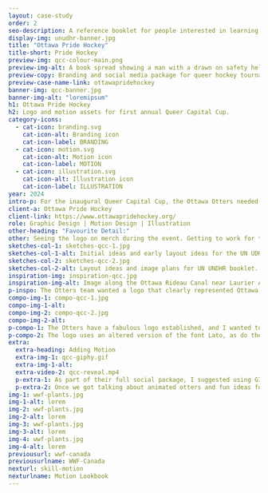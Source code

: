 ```yaml
---
layout: case-study
order: 2
seo-description: A reference booklet for people interested in learning the articles contained in the United Nations Universal Declaration of Human Rights (UDHR).
display-img: unudhr-banner.jpg
title: "Ottawa Pride Hockey"
title-short: Pride Hockey
preview-img: qcc-colour-main.png
preview-img-alt: A book spread showing a man with a drawn on safety helmet and the text of the 23rd article of the UDHR.
preview-copy: Branding and social media package for queer hockey tournament.
preview-case-name-link: ottawapridehockey
banner-img: qcc-banner.jpg
banner-img-alt: "loremipsum"
h1: Ottawa Pride Hockey
h2: Logo and motion assets for first annual Queer Capital Cup.
category-icons:
  - cat-icon: branding.svg
    cat-icon-alt: Branding icon
    cat-icon-label: BRANDING
  - cat-icon: motion.svg
    cat-icon-alt: Motion icon
    cat-icon-label: MOTION
  - cat-icon: illustration.svg
    cat-icon-alt: Illustration icon
    cat-icon-label: ILLUSTRATION
year: 2024
intro-p: For the inaugural Queer Capital Cup, the Ottawa Otters needed a new graphic to promote their tournament. After the logo was chosen, the project grew to include a fully branded social media package and motion assets, to really elevate the online experience leading up to, and during, the weekend.
client-a: Ottawa Pride Hockey
client-link: https://www.ottawapridehockey.org/
role: Graphic Design | Motion Design | Illustration
other-heading: "Favourite Detail:"
other: Seeing the logo on merch during the event. Getting to work for the Otters team was such a delight personally and professionally!
sketches-col-1: sketches-qcc-1.jpg
sketches-col-1-alt: Initial ideas and early layout ideas for the UN UDHR booklet.
sketches-col-2: sketches-qcc-2.jpg
sketches-col-2-alt: Layout ideas and image plans for UN UNDHR booklet.
inspiration-img: inspiration-qcc.jpg
inspiration-img-alt: Image along the Ottawa Rideau Canal near Laurier Avenue Bridge in winter, with skaters on the ice.
p-inspo: The Otters team wanted a logo that clearly represented Ottawa, but wasn't just generic imagery of the Parliament buildings. When considering alternate options, the iconic Rideau Canal seemed a great option to represent the city, while also making the connection to ice skating. A distant view of the Laurier Avenue Bridge makes up the main shape of the graphic.
compo-img-1: compo-qcc-1.jpg
compo-img-1-alt:
compo-img-2: compo-qcc-2.jpg
compo-img-2-alt:
p-compo-1: The Otters have a fabulous logo established, and I wanted to make sure to use the same colouring in the tournament logo. To stay within their established brand style, I reproduced versions of the logo otter and this other existing otter image for my new illustrations and motion pieces.
p-compo-2: The logo uses an altered version of the font Lato, as do the general tournament graphics. The themes present throughout the imagery used are a mixture of Ottawa imagery, pride imagery, hockey imagery, and otters!
extra:
  extra-heading: Adding Motion
  extra-img-1: qcc-giphy.gif
  extra-img-1-alt:
  extra-video-2: qcc-reveal.mp4
  p-extra-1: As part of their full social package, I suggested using GIPHY to host some of the animations the team was interested in seeing. That way they could get social engagement from players during (and after!) the tournament. Look them up on GIPHY with the search term "Ottawa Otters"!
  p-extra-2: Once we got talking about animated otters and fun ideas for what they could do, the team asked about revealing the logo on instagram with an animation of an otter shooting a puck towards the viewer, before the logo comes into view. I was only too happy to oblige.
img-1: wwf-plants.jpg
img-1-alt: lorem
img-2: wwf-plants.jpg
img-2-alt: lorem
img-3: wwf-plants.jpg
img-3-alt: lorem
img-4: wwf-plants.jpg
img-4-alt: lorem
previousurl: wwf-canada
previousurlname: WWF-Canada
nexturl: skill-motion
nexturlname: Motion Lookbook
---
```

